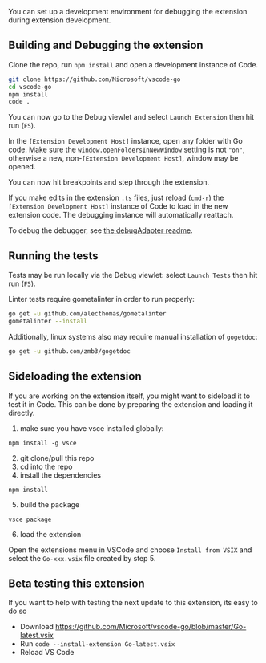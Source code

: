 You can set up a development environment for debugging the extension during extension development.

## Building and Debugging the extension

Clone the repo, run `npm install` and open a development instance of Code.

```bash
git clone https://github.com/Microsoft/vscode-go
cd vscode-go
npm install
code .
```

You can now go to the Debug viewlet and select `Launch Extension` then hit run (`F5`).

In the `[Extension Development Host]` instance, open any folder with Go code. Make sure the `window.openFoldersInNewWindow` setting is not `"on"`, otherwise a new, non-`[Extension Development Host]`, window may be opened.

You can now hit breakpoints and step through the extension.

If you make edits in the extension `.ts` files, just reload (`cmd-r`) the `[Extension Development Host]` instance of Code to load in the new extension code.  The debugging instance will automatically reattach.

To debug the debugger, see [the debugAdapter readme](/Microsoft/vscode-go/tree/master/src/debugAdapter).

## Running the tests
Tests may be run locally via the Debug viewlet: select `Launch Tests` then hit run (`F5`).

Linter tests require gometalinter in order to run properly:

```bash
go get -u github.com/alecthomas/gometalinter
gometalinter --install
```

Additionally, linux systems also may require manual installation of `gogetdoc`:

```bash
go get -u github.com/zmb3/gogetdoc
```

## Sideloading the extension
If you are working on the extension itself, you might want to sideload it to test it in Code. This can be done by preparing the extension and loading it directly.

1. make sure you have vsce installed globally: 

`npm install -g vsce`

2. git clone/pull this repo
3. cd into the repo
4. install the dependencies

`npm install`

5. build the package

`vsce package`

6. load the extension

Open the extensions menu in VSCode and choose `Install from VSIX` and select the `Go-xxx.vsix` file created by step 5.

## Beta testing this extension

If you want to help with testing the next update to this extension, its easy to do so
- Download https://github.com/Microsoft/vscode-go/blob/master/Go-latest.vsix
- Run `code --install-extension Go-latest.vsix` 
- Reload VS Code